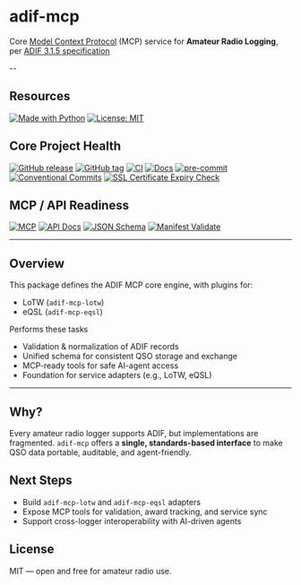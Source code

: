 # adif-mcp

Core [Model Context Protocol](https://modelcontextprotocol.io/) (MCP) service for **Amateur Radio Logging**, per [ADIF 3.1.5 specification](https://adif.org.uk/315/ADIF_315.htm)

--

## Resources

[![Made with Python](https://img.shields.io/badge/Made%20with-Python-blue)](https://www.python.org/)
[![License: MIT](https://img.shields.io/badge/License-MIT-yellow.svg)](LICENSE)


## Core Project Health
[![GitHub release](https://img.shields.io/github/v/release/KI7MT/adif-mcp)](https://github.com/KI7MT/adif-mcp/releases)
[![GitHub tag](https://img.shields.io/github/v/tag/KI7MT/adif-mcp?sort=semver)](https://github.com/KI7MT/adif-mcp/tags)
[![CI](https://github.com/KI7MT/adif-mcp/actions/workflows/ci.yml/badge.svg)](https://github.com/KI7MT/adif-mcp/actions/workflows/ci.yml)
[![Docs](https://img.shields.io/badge/docs-github_pages-blue)](https://adif-mcp.com/)
[![pre-commit](https://github.com/KI7MT/adif-mcp/actions/workflows/pre-commit.yml/badge.svg)](https://github.com/KI7MT/adif-mcp/actions/workflows/pre-commit.yml)
[![Conventional Commits](https://img.shields.io/badge/Conventional%20Commits-1.0.0-yellow.svg)](https://conventionalcommits.org)
[![SSL Certificate Expiry Check](https://github.com/KI7MT/adif-mcp/actions/workflows/ssl-expiry.yml/badge.svg)](https://github.com/KI7MT/adif-mcp/actions/workflows/ssl-expiry.yml)


## MCP / API Readiness
[![MCP](https://img.shields.io/badge/AI--Agent--Ready-MCP-green)](https://modelcontextprotocol.io/)
[![API Docs](https://img.shields.io/badge/API-Schema-blue)](https://adif-mcp.com/mcp/manifest.html)
[![JSON Schema](https://img.shields.io/badge/Schema-JSON--Schema-lightgrey)](#)
[![Manifest Validate](https://github.com/KI7MT/adif-mcp/actions/workflows/manifest-validate.yml/badge.svg)](https://github.com/KI7MT/adif-mcp/actions/workflows/manifest-validate.yml)

---

## Overview

This package defines the ADIF MCP core engine, with plugins for:
- LoTW (`adif-mcp-lotw`)
- eQSL (`adif-mcp-eqsl`)

Performs these tasks
- Validation & normalization of ADIF records
- Unified schema for consistent QSO storage and exchange
- MCP-ready tools for safe AI-agent access
- Foundation for service adapters (e.g., LoTW, eQSL)

---

## Why?
Every amateur radio logger supports ADIF, but implementations are fragmented.
`adif-mcp` offers a **single, standards-based interface** to make QSO data portable, auditable, and agent-friendly.

## Next Steps
- Build `adif-mcp-lotw` and `adif-mcp-eqsl` adapters
- Expose MCP tools for validation, award tracking, and service sync
- Support cross-logger interoperability with AI-driven agents

## License
MIT — open and free for amateur radio use.
